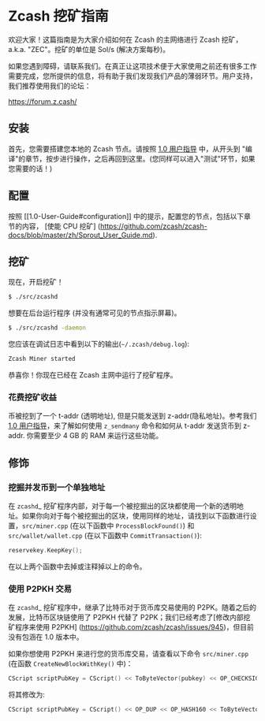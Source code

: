 # Zcash 挖矿指南

欢迎大家！这篇指南是为大家介绍如何在 Zcash 的主网络进行 Zcash 挖矿，a.k.a. "ZEC"。挖矿的单位是 Sol/s (解决方案每秒)。

如果您遇到障碍，请联系我们。在真正让这项技术便于大家使用之前还有很多工作需要完成，您所提供的信息，将有助于我们发现我们产品的薄弱环节。用户支持，我们推荐使用我们的论坛：

https://forum.z.cash/

## 安装

首先，您需要搭建您本地的 Zcash 节点。请按照 [1.0 用户指导](https://github.com/zcash/zcash-docs/blob/master/zh/Sprout_User_Guide.md) 中，从开头到 "编译"的章节，按步进行操作，之后再回到这里。(您同样可以进入"测试"环节，如果您需要的话！)

## 配置

按照 [[1.0-User-Guide#configuration]] 中的提示，配置您的节点，包括以下章节的内容， [使能 CPU 挖矿] (https://github.com/zcash/zcash-docs/blob/master/zh/Sprout_User_Guide.md).

## 挖矿

现在，开启挖矿！
```bash
$ ./src/zcashd
```

想要在后台运行程序 (并没有通常可见的节点指示屏幕)。

```bash
$ ./src/zcashd -daemon
```

您应该在调试日志中看到以下的输出(`~/.zcash/debug.log`):

```bash
Zcash Miner started
```

恭喜你！你现在已经在 Zcash 主网中运行了挖矿程序。

### 花费挖矿收益

币被挖到了一个 t-addr (透明地址), 但是只能发送到 z-addr(隐私地址)。参考我们 [1.0 用户指导](https://github.com/zcash/zcash-docs/blob/master/zh/Sprout_User_Guide.md)，来了解如何使用 `z_sendmany` 命令和如何从 t-addr 发送货币到 z-addr. 你需要至少 4 GB 的 RAM 来运行这些功能。

## 修饰

### 挖掘并发币到一个单独地址

在 `zcashd`_ 挖矿程序内部，对于每一个被挖掘出的区块都使用一个新的透明地址。如果你向对于每个被挖掘出的区块，使用同样的地址，请找到以下函数进行设置，`src/miner.cpp` (在以下函数中 `ProcessBlockFound()`) 和 `src/wallet/wallet.cpp` (在以下函数中 `CommitTransaction()`):

```cpp
reservekey.KeepKey();
```

在以上两个函数中去掉或注释掉以上的命令。

### 使用 P2PKH 交易

在 `zcashd`_ 挖矿程序中，继承了比特币对于货币库交易使用的 P2PK。随着之后的发展，比特币区块链使用了 P2PKH 代替了 P2PK；我们已经考虑了[修改内部挖矿程序来使用 P2PKH] (https://github.com/zcash/zcash/issues/945)，但目前没有包涵在 1.0 版本中。

如果你想使用 P2PKH 来进行您的货币库交易，请查看以下命令 `src/miner.cpp` (在函数 `CreateNewBlockWithKey()` 中)：

```cpp
CScript scriptPubKey = CScript() << ToByteVector(pubkey) << OP_CHECKSIG;
```

将其修改为:

```cpp
CScript scriptPubKey = CScript() << OP_DUP << OP_HASH160 << ToByteVector(pubkey.GetID()) << OP_EQUALVERIFY << OP_CHECKSIG;
```
